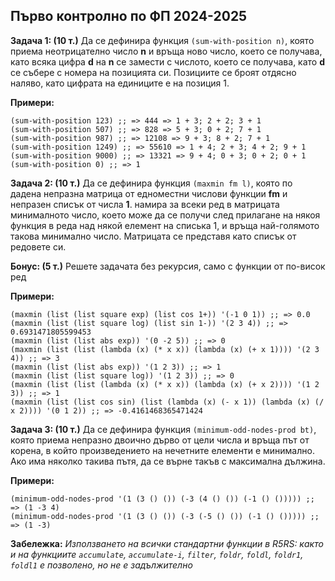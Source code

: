 ## Първо контролно по ФП 2024-2025

**Задача 1: (10 т.)** Да се дефинира функция `(sum-with-position n)`, която приема неотрицателно число **n** и връща ново число, което се получава, като всяка цифра **d** на **n** се замести с числото, което се получава, като **d** се събере с номера на позицията си. Позициите се броят отдясно наляво, като цифрата на единиците е на позиция 1.

**Примери:**

```racket
(sum-with-position 123) ;; => 444 => 1 + 3; 2 + 2; 3 + 1
(sum-with-position 507) ;; => 828 => 5 + 3; 0 + 2; 7 + 1
(sum-with-position 987) ;; => 12108 => 9 + 3; 8 + 2; 7 + 1
(sum-with-position 1249) ;; => 55610 => 1 + 4; 2 + 3; 4 + 2; 9 + 1
(sum-with-position 9000) ;; => 13321 => 9 + 4; 0 + 3; 0 + 2; 0 + 1
(sum-with-position 0) ;; => 1
```

**Задача 2: (10 т.)** Да се дефинира функция `(maxmin fm l)`, която по дадена непразна матрица от едноместни числови функции **fm** и непразен списък от числа **1**. намира за всеки ред в матрицата минималното число, което може да се получи след прилагане на някоя функция в реда над някой елемент на списька 1, и връща най-голямото такова минимално число. Матрицата се представя като списък от редовете си.

**Бонус: (5 т.)** Решете задачата без рекурсия, само с функции от по-висок ред

**Примери:**

```racket
(maxmin (list (list square exp) (list cos 1+)) '(-1 0 1)) ;; => 0.0
(maxmin (list (list square log) (list sin 1-)) '(2 3 4)) ;; => 0.6931471805599453
(maxmin (list (list abs exp)) '(0 -2 5)) ;; => 0
(maxmin (list (list (lambda (x) (* x x)) (lambda (x) (+ x 1)))) '(2 3 4)) ;; => 3
(maxmin (list (list abs exp)) '(1 2 3)) ;; => 1
(maxmin (list (list square log)) '(1 2 3)) ;; => 0
(maxmin (list (list (lambda (x) (* x x)) (lambda (x) (+ x 2)))) '(1 2 3)) ;; => 1
(maxmin (list (list cos sin) (list (lambda (x) (- x 1)) (lambda (x) (/ x 2)))) '(0 1 2)) ;; => -0.4161468365471424
```

**Задача 3: (10 т.)** Да се дефинира функция `(minimum-odd-nodes-prod bt)`, която приема непразно двоично дърво от цели числа и връща път от корена, в който произведението на нечетните елементи е минимално. Ако има няколко такива пътя, да се върне такъв с максимална дължина.

**Примери:**

```racket
(minimum-odd-nodes-prod '(1 (3 () ()) (-3 (4 () ()) (-1 () ())))) ;; => (1 -3 4)
(minimum-odd-nodes-prod '(1 (3 () ()) (-3 (-5 () ()) (-1 () ())))) ;; => (1 -3)
```

**Забележка:** *Използването на всички стандартни функции в R5RS: както и на функциите `accumulate`, `accumulate-i`, `filter`, `foldr`, `foldl`, `foldr1`, `foldl1` е позволено, но не е задължително*
